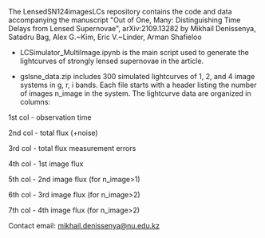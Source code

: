 The LensedSN124imagesLCs repository contains the code and data accompanying the manuscript 
"Out of One, Many: Distinguishing Time Delays from Lensed Supernovae", arXiv:2109.13282 
by Mikhail Denissenya, Satadru Bag, Alex G.~Kim, Eric V.~Linder, Arman Shafieloo


* LCSimulator_MultiImage.ipynb is the main script used to generate the lightcurves of strongly lensed supernovae in the article.


* gslsne_data.zip includes 300  simulated  lightcurves  of  1, 2, and 4  image  systems in g, r, i bands.
Each file starts with a header listing the number of images n_image in the system. The lightcurve data are organized in columns:


1st col - observation time


2nd col - total flux (+noise)


3rd col - total flux measurement errors


4th col - 1st image flux


5th col - 2nd image flux (for n_image>1)


6th col - 3rd image flux (for n_image>2)


7th col - 4th image flux (for n_image>2)



Contact email: mikhail.denissenya@nu.edu.kz


